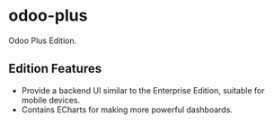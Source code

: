 # odoo-plus
Odoo Plus Edition.

## Edition Features
* Provide a backend UI similar to the Enterprise Edition, suitable for mobile devices.
* Contains ECharts for making more powerful dashboards.
